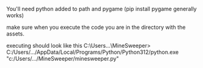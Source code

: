 You'll need python added to path and pygame (pip install pygame generally works)

make sure when you execute the code you are in the directory with the assets.

executing should look like this C:\Users\...\MineSweeper> C:/Users/.../AppData/Local/Programs/Python/Python312/python.exe "c:/Users/.../MineSweeper/minesweeper.py"
